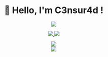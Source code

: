  <h1 align="center"> 🦅 Hello, I'm C3nsur4d !</h1>

<p align="center">
<img src="https://media.discordapp.net/attachments/813341662545313832/813343404507267092/pokemon_pixel.gif">
 <p align="center">
 
 <p align="center">
    <a href="https://youtube.com/@C3nsur4dWeb" target"blank_"><img src="https://img.shields.io/badge/YouTube-111111?style=for-the-badge&logo=youtube&logoColor=white" target="_blank">
    <a href="https://github.com/C3nsur4d" target"blank_"><img src="https://img.shields.io/badge/GitHub%20-111111.svg?&style=for-the-badge&logo=github&logoColor=white"></a>
</p>


  <div align="center">
  <a href="https://discord.com/users/474531821019856936" target="_blank">
  <img src="https://lanyard.cnrad.dev/api/474531821019856936?bg=111111"> 
</a>
   
   </div>

   <div align="center">
     <a href="https://github.com/C3nsur4d/"></a>
        <img src="https://github-readme-streak-stats.herokuapp.com?user=Us3rload&hide_border=true&background=111111&currStreakLabel=FFFFFF&sideLabels=FFFFFF&currStreakNum=FFFFFF&dates=FFFFFF&sideNums=FFFFFF&fire=FFFFFF&ring=FFFFFF&stroke=FFFFFFFF)](https://git.io/streak-stats" />
  </div>
